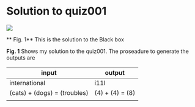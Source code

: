 # Solution to quiz001

![](Blackbox.jpg)

** Fig. 1** This is the solution to the Black box

**Fig. 1** Shows my solution to the quiz001. The proseadure to generate
the outputs are

| input                        | output          |
|------------------------------|-----------------|
| international                | i11l            |
| (cats) + (dogs) = (troubles) | (4) + (4) = (8) |
|                              |                 |
